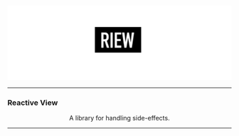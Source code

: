 ![Riew logo](./assets/riew.jpg)

---
<h3>Reactive View</h3>
<p align="center">A library for handling side-effects.</p>

---
